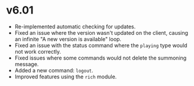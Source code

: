 # v6.01
- Re-implemented automatic checking for updates.
- Fixed an issue where the version wasn't updated on the client, causing an infinite "A new version is available" loop.
- Fixed an issue with the status command where the `playing` type would not work correctly.
- Fixed issues where some commands would not delete the summoning message.
- Added a new command: `logout`.
- Improved features using the `rich` module.
